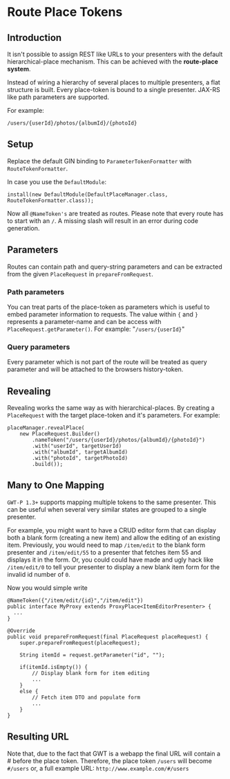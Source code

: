 # Route Place Tokens

## Introduction

It isn't possible to assign REST like URLs to your presenters with the default hierarchical-place mechanism. This can be achieved with the **route-place system**.

Instead of wiring a hierarchy of several places to multiple presenters, a flat structure is built. Every place-token is bound to a single presenter. JAX-RS like path parameters are supported.

For example:

```
/users/{userId}/photos/{albumId}/{photoId}
```

## Setup

Replace the default GIN binding to `ParameterTokenFormatter` with `RouteTokenFormatter`.

In case you use the ``DefaultModule``:

```
install(new DefaultModule(DefaultPlaceManager.class, RouteTokenFormatter.class));
```

Now all `@NameToken's` are treated as routes. Please note that every route has to start with an `/`. A missing slash will result in an error during code generation.


## Parameters

Routes can contain path and query-string parameters and can be extracted from the given  `PlaceRequest` in `prepareFromRequest`.

### Path parameters

You can treat parts of the place-token as parameters which is useful to embed parameter information to requests. The value within `{` and `}` represents a parameter-name and can be access with `PlaceRequest.getParameter()`. For example: "`/users/{userId}`"

### Query parameters

Every parameter which is not part of the route will be treated as query parameter and will be attached to the browsers history-token.

## Revealing

Revealing works the same way as with hierarchical-places. By creating a `PlaceRequest` with the target place-token and it's parameters. For example:


```
placeManager.revealPlace(
    new PlaceRequest.Builder()
        .nameToken("/users/{userId}/photos/{albumId}/{photoId}")
        .with("userId", targetUserId)
        .with("albumId", targetAlbumId)
        .with("photoId", targetPhotoId)
        .build());
```

## Many to One Mapping
`GWT-P 1.3+` supports mapping multiple tokens to the same presenter. This can be useful when several very similar states are grouped to a single presenter.

For example, you might want to have a CRUD editor form that can display both a blank form (creating a new item) and allow the editing of an existing item. Previously, you would need to map `/item/edit` to the blank form presenter and `/item/edit/55` to a presenter that fetches item 55 and displays it in the form. Or, you could could have made and ugly hack like `/item/edit/0` to tell your presenter to display a new blank item form for the invalid id number of `0`.

Now you would simple write

```
@NameToken({"/item/edit/{id}","/item/edit"})
public interface MyProxy extends ProxyPlace<ItemEditorPresenter> {
  ...
}

@Override
public void prepareFromRequest(final PlaceRequest placeRequest) {
    super.prepareFromRequest(placeRequest);

    String itemId = request.getParameter("id", "");

    if(itemId.isEmpty()) {
        // Display blank form for item editing
        ...
    }
    else {
        // Fetch item DTO and populate form
        ...
    }
}
```

## Resulting URL
Note that, due to the fact that GWT is a webapp the final URL will contain a # before the place token. Therefore, the place token `/users` will become `#/users`
or, a full example URL: `http://www.example.com/#/users`
